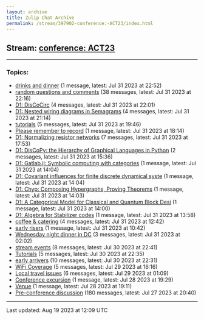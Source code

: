 ```yaml
---
layout: archive
title: Zulip Chat Archive
permalink: /stream/397902-conference:-ACT23/index.html
---
```


## Stream: [conference: ACT23](https://mattecapu.github.io/ct-zulip-archive/stream/397902-conference:-ACT23/index.html)
---

### Topics:

* [drinks and dinner](topic/topic_drinks.20and.20dinner.html) (1 message, latest: Jul 31 2023 at 22:52)
* [random questions and comments](topic/topic_random.20questions.20and.20comments.html) (38 messages, latest: Jul 31 2023 at 22:16)
* [D1: DisCoCirc](topic/topic_D1.3A.20DisCoCirc.html) (4 messages, latest: Jul 31 2023 at 22:01)
* [D1: Nested wiring diagrams in Semagrams](topic/topic_D1.3A.20Nested.20wiring.20diagrams.20in.20Semagrams.html) (4 messages, latest: Jul 31 2023 at 21:14)
* [tutorials](topic/topic_tutorials.html) (5 messages, latest: Jul 31 2023 at 19:46)
* [Please remember to record](topic/topic_Please.20remember.20to.20record.html) (1 message, latest: Jul 31 2023 at 18:14)
* [D1: Normalizing resistor networks](topic/topic_D1.3A.20Normalizing.20resistor.20networks.html) (7 messages, latest: Jul 31 2023 at 17:53)
* [D1: DisCoPy: the Hierarchy of Graphical Languages in Python](topic/topic_D1.3A.20DisCoPy.3A.20the.20Hierarchy.20of.20Graphical.20Languages.20in.20Python.html) (2 messages, latest: Jul 31 2023 at 15:36)
* [D1: Gatlab.jl: Symbolic computing with categories](topic/topic_D1.3A.20Gatlab.2Ejl.3A.20Symbolic.20computing.20with.20categories.html) (1 message, latest: Jul 31 2023 at 14:04)
* [D1: Covariant influences for finite discrete dynamical syste](topic/topic_D1.3A.20Covariant.20influences.20for.20finite.20discrete.20dynamical.20syste.html) (1 message, latest: Jul 31 2023 at 14:04)
* [D1: Chyp: Composing Hypergraphs, Proving Theorems](topic/topic_D1.3A.20Chyp.3A.20Composing.20Hypergraphs.2C.20Proving.20Theorems.html) (1 message, latest: Jul 31 2023 at 14:03)
* [D1: A Categorical Model for Classical and Quantum Block Desi](topic/topic_D1.3A.20A.20Categorical.20Model.20for.20Classical.20and.20Quantum.20Block.20Desi.html) (1 message, latest: Jul 31 2023 at 14:00)
* [D1: Algebra for Stabilizer codes](topic/topic_D1.3A.20Algebra.20for.20Stabilizer.20codes.html) (1 message, latest: Jul 31 2023 at 13:58)
* [coffee & catering](topic/topic_coffee.20.26.20catering.html) (4 messages, latest: Jul 31 2023 at 12:42)
* [early risers](topic/topic_early.20risers.html) (1 message, latest: Jul 31 2023 at 10:42)
* [Wednesday night dinner in DC](topic/topic_Wednesday.20night.20dinner.20in.20DC.html) (3 messages, latest: Jul 31 2023 at 02:02)
* [stream events](topic/topic_stream.20events.html) (8 messages, latest: Jul 30 2023 at 22:41)
* [Tutorials](topic/topic_Tutorials.html) (5 messages, latest: Jul 30 2023 at 22:35)
* [early arrivers](topic/topic_early.20arrivers.html) (10 messages, latest: Jul 30 2023 at 22:31)
* [WiFi Coverage](topic/topic_WiFi.20Coverage.html) (5 messages, latest: Jul 29 2023 at 16:16)
* [Local travel issues](topic/topic_Local.20travel.20issues.html) (6 messages, latest: Jul 29 2023 at 01:09)
* [Conference excursion](topic/topic_Conference.20excursion.html) (1 message, latest: Jul 28 2023 at 19:29)
* [Venue](topic/topic_Venue.html) (1 message, latest: Jul 28 2023 at 19:11)
* [Pre-conference discussion](topic/topic_Pre-conference.20discussion.html) (180 messages, latest: Jul 27 2023 at 20:40)

<hr><p>Last updated: Aug 19 2023 at 12:09 UTC</p>